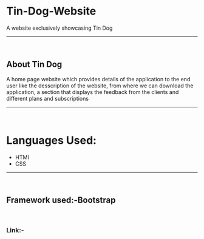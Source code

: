 # Tin-Dog-Website
A website exclusively showcasing Tin Dog
<hr>
<br>
<h2>About Tin Dog</h2>
<p>A home page website which provides details of the application to the end user like the desscription of the website, from where we can download the application, a section that displays the feedback from the clients and different plans and subscriptions</p>
<hr>
<br>
<h1>Languages Used:</h1>
<ul>
  <li>HTMl</li>
  <li>CSS</li>
</ul>
<hr>
<br>
<h2>Framework used:-Bootstrap</h2>
<br>
<h3>Link:-</h3>

